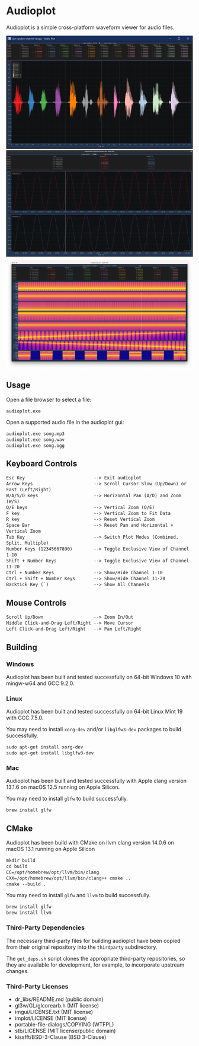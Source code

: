 # Audioplot

Audioplot is a simple cross-platform waveform viewer for audio files.

![screenshot1](screenshot1.png)
![screenshot2](screenshot2.png)
![screenshot3](screenshot3.png)

## Usage

Open a file browser to select a file:

    audioplot.exe

Open a supported audio file in the audioplot gui:

    audioplot.exe song.mp3
    audioplot.exe song.wav
    audioplot.exe song.ogg

## Keyboard Controls

    Esc Key                          --> Exit audioplot
    Arrow Keys                       --> Scroll Cursor Slow (Up/Down) or Fast (Left/Right)
    W/A/S/D keys                     --> Horizontal Pan (A/D) and Zoom (W/S)
    Q/E keys                         --> Vertical Zoom (Q/E)
    F key                            --> Vertical Zoom to Fit Data
    R key                            --> Reset Vertical Zoom
    Space Bar                        --> Reset Pan and Horizontal + Vertical Zoom
    Tab Key                          --> Switch Plot Modes (Combined, Split, Multiple)
    Number Keys (12345667890)        --> Toggle Exclusive View of Channel 1-10
    Shift + Number Keys              --> Toggle Exclusive View of Channel 11-20
    Ctrl + Number Keys               --> Show/Hide Channel 1-10
    Ctrl + Shift + Number Keys       --> Show/Hide Channel 11-20
    Backtick Key (`)                 --> Show All Channels

## Mouse Controls

    Scroll Up/Down                   --> Zoom In/Out
    Middle Click-and-Drag Left/Right --> Move Cursor
    Left Click-and-Drag Left/Right   --> Pan Left/Right

## Building

### Windows

Audioplot has been built and tested successfully on 64-bit Windows 10 with mingw-w64
and GCC 9.2.0.

### Linux

Audioplot has been built and tested successfully on 64-bit Linux Mint 19 with GCC
7.5.0.

You may need to install `xorg-dev` and/or `libglfw3-dev` packages to build successfully.

    sudo apt-get install xorg-dev
    sudo apt-get install libglfw3-dev

### Mac

Audioplot has been built and tested successfully with Apple clang version 13.1.6
on macOS 12.5 running on Apple Silicon.

You may need to install `glfw` to build successfully.

    brew install glfw

## CMake

Audioplot has been build with CMake on llvm clang version 14.0.6 on macOS 13.1
running on Apple Silicon

    mkdir build
    cd build
    CC=/opt/homebrew/opt/llvm/bin/clang CXX=/opt/homebrew/opt/llvm/bin/clang++ cmake ..
    cmake --build .

You may need to install `glfw` and `llvm` to build successfully.

    brew install glfw
    brew install llvm

### Third-Party Dependencies

The necessary third-party files for building audioplot have been copied from their
original repository into the `thirdparty` subdirectory.

The `get_deps.sh` script clones the appropriate third-party repositories, so they are
available for development, for example, to incorporate upstream changes.

### Third-Party Licenses

- dr_libs/README.md                (public domain)
- gl3w/GL/glcorearb.h              (MIT license)
- imgui/LICENSE.txt                (MIT license)
- implot/LICENSE                   (MIT license)
- portable-file-dialogs/COPYING    (WTFPL)
- stb/LICENSE                      (MIT license/public domain)
- kissfft/BSD-3-Clause             (BSD 3-Clause)
